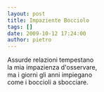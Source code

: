 ```yaml
---
layout: post
title: Impaziente Bocciolo
tags: []
date: 2009-10-12 17:24:00
author: pietro
---
```

Assurde relazioni tempestano<br/>la mia impazienza d'osservare,<br/>ma i giorni gli anni impiegano<br/>come i boccioli a sbocciare.
